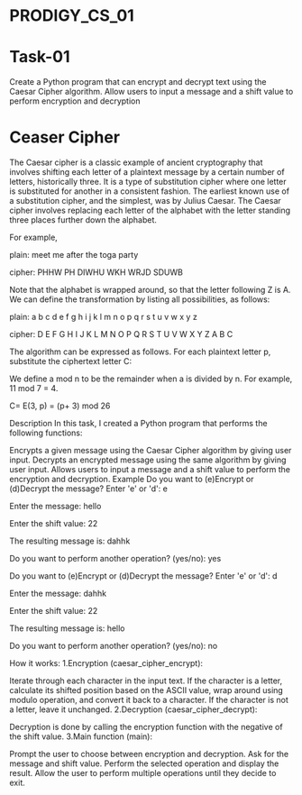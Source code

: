 # PRODIGY_CS_01

# Task-01
Create a Python program that can encrypt and decrypt text using the Caesar Cipher algorithm. Allow users to input a message and a shift value to perform encryption and decryption 

# Ceaser Cipher

The Caesar cipher is a classic example of ancient cryptography that involves shifting each letter of a plaintext message by a certain number of letters, historically three. It is a type of substitution cipher where one letter is substituted for another in a consistent fashion. The earliest known use of a substitution cipher, and the simplest, was by Julius Caesar. The Caesar cipher involves replacing each letter of the alphabet with the letter standing three places further down the alphabet.

For example,

plain: meet me after the toga party

cipher: PHHW PH DIWHU WKH WRJD SDUWB

Note that the alphabet is wrapped around, so that the letter following Z is A. We can define the transformation by listing all possibilities, as follows:

plain: a b c d e f g h i j k l m n o p q r s t u v w x y z

cipher: D E F G H I J K L M N O P Q R S T U V W X Y Z A B C

The algorithm can be expressed as follows. For each plaintext letter p, substitute the ciphertext letter C:

We define a mod n to be the remainder when a is divided by n. For example, 11 mod 7 = 4.

C= E(3, p) = (p+ 3) mod 26

Description In this task, I created a Python program that performs the following functions:

Encrypts a given message using the Caesar Cipher algorithm by giving user input. Decrypts an encrypted message using the same algorithm by giving user input. Allows users to input a message and a shift value to perform the encryption and decryption. Example Do you want to (e)Encrypt or (d)Decrypt the message? Enter 'e' or 'd': e

Enter the message: hello

Enter the shift value: 22

The resulting message is: dahhk

Do you want to perform another operation? (yes/no): yes

Do you want to (e)Encrypt or (d)Decrypt the message? Enter 'e' or 'd': d

Enter the message: dahhk

Enter the shift value: 22

The resulting message is: hello

Do you want to perform another operation? (yes/no): no

How it works: 1.Encryption (caesar_cipher_encrypt):

Iterate through each character in the input text. If the character is a letter, calculate its shifted position based on the ASCII value, wrap around using modulo operation, and convert it back to a character. If the character is not a letter, leave it unchanged. 2.Decryption (caesar_cipher_decrypt):

Decryption is done by calling the encryption function with the negative of the shift value. 3.Main function (main):

Prompt the user to choose between encryption and decryption. Ask for the message and shift value. Perform the selected operation and display the result. Allow the user to perform multiple operations until they decide to exit.
